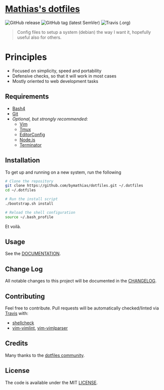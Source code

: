 # [Mathias's dotfiles][dotfiles]

![GitHub release](https://img.shields.io/github/release/bymathias/dotfiles.svg?style=flat-square)
![GitHub tag (latest SemVer)](https://img.shields.io/github/tag/bymathias/dotfiles.svg?color=red&style=flat-square)
![Travis (.org)](https://img.shields.io/travis/bymathias/dotfiles.svg?style=flat-square)

> Config files to setup a system (debian) the way I want it, hopefully useful also for others.

# Principles

- Focused on simplicity, speed and portability
- Defensive checks, so that it will work in most cases
- Mostly oriented to web development tasks

## Requirements

- [Bash4][bash4]
- [Git][git]
- *Optional, but strongly recommended:*
    - [Vim](https://www.vim.org/)
    - [Tmux](https://github.com/tmux/tmux)
    - [EditorConfig](https://editorconfig.org/)
    - [Node.js](https://nodejs.org/en/)
    - [Terminator](https://terminator-gtk3.readthedocs.io/en/latest/)

## Installation

To get up and running on a new system, run the following
```bash
# Clone the repository
git clone https://github.com/bymathias/dotfiles.git ~/.dotfiles
cd ~/.dotfiles

# Run the install script
./bootstrap.sh install

# Reload the shell configuration
source ~/.bash_profile
```
Et voil&agrave;.

## Usage

See the [DOCUMENTATION](DOCUMENTATION.md).

## Change Log

All notable changes to this project will be documented in the [CHANGELOG](CHANGELOG.md).

## Contributing

Feel free to contribute. Pull requests will be automatically checked/linted via [Travis](https://travis-ci.org) with:

- [shellcheck](https://www.shellcheck.net/)
- [vim-vimlint](https://github.com/syngan/vim-vimlint), [vim-vimlparser](https://github.com/ynkdir/vim-vimlparser)

## Credits

Many thanks to the [dotfiles community][dotfiles-community].

## License

The code is available under the MIT [LICENSE](LICENSE.txt).


<!-- Links -->

[dotfiles]: https://github.com/bymathias/dotfiles

[bash4]: https://www.gnu.org/software/bash
[git]: https://git-scm.com

[dotfiles-community]: http://dotfiles.github.io

